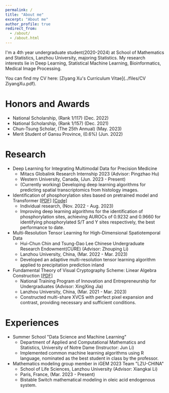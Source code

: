 ```yaml
---
permalink: /
title: "About me"
excerpt: "About me"
author_profile: true
redirect_from: 
  - /about/
  - /about.html
---
```


I'm a 4th year undergraduate student(2020-2024) at School of Mathematics and Statistics, Lanzhou University, majoring Statistics. My research interests lie in Deep Learning, Statistical Machine Learning, Bioinformatics, Medical Image Processing.

You can find my CV here: [Ziyang Xu's Curriculum Vitae](../files/CV ZiyangXu.pdf).

Honors and Awards
======
- National Scholarship, (Rank 1/117)   (Dec. 2022)
- National Scholarship, (Rank 1/157)   (Dec. 2021)
- Chun-Tsung Scholar, (The 25th Annual)  (May. 2023)
- Merit Student of Gansu Province, $(0.6 \%)$  (Jun. 2022)

Research
======
- Deep Learning for Integrating Multimodal Data for Precision Medicine
  - Mitacs Globalink Research Internship 2023 (Advisor: Pingzhao Hu)
  - Western University, Canada, (Jun. 2023 - Present) 
  - (Currently working) Developing deep learning algorithms for predicting spatial transcriptomics from histology images.
- Identification of phosphorylation sites based on pretrained model and Transformer [[PDF]](https://arxiv.org/abs/2308.05115) [[Code]](https://github.com/StatXzy7/PTransIPs)
  - Individual research, (Nov. 2022 - Aug. 2023)
  - Improving deep learning algorithms for the identification of phosphorylation sites, achieving AUROCs of 0.9232 and 0.9660 for identifying phosphorylated S/T and Y sites respectively, the best performance to date.
- Multi-Resolution Tensor Learning for High-Dimensional Spatiotemporal Data
  - Hui-Chun Chin and Tsung-Dao Lee Chinese Undergraduate Research Endowment(CURE) (Advisor: Zhouping Li)
  - Lanzhou University, China, (Mar. 2022 - Mar. 2023)
  - Developed an adaptive multi-resolution tensor learning algorithm applied to precipitation prediction inland
- Fundamental Theory of Visual Cryptography Scheme: Linear Algebra Construction [[PDF]](https://arxiv.org/abs/2305.14168)
  - National Training Program of Innovation and Entrepreneurship for Undergraduates (Advisor: XingXing Jia)
  - Lanzhou University, China, (Mar. 2021 - Mar. 2023)
  - Constructed multi-share XVCS with perfect pixel expansion and contrast, providing necessary and sufficient conditions.

Experiences
======
- Summer School "Data Science and Machine Learning"
  - Department of Applied and Computational Mathematics and Statistics, University of Notre Dame (Instructor: Jun Li)
  -  Implemented common machine learning algorithms using R language, nominated as the best student in class by the professor.
- Mathematics modeling group member in iGEM 2023 Team "LZU-CHINA"
  - School of Life Sciences, Lanzhou University (Advisor: Xiangkai Li)
  - Paris, France, (Mar. 2023 - Present)
  - Bistable Switch mathematical modeling in oleic acid endogenous system.
